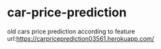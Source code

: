 # car-price-prediction
old cars price prediction according to feature
url:https://carpriceprediction03561.herokuapp.com/
